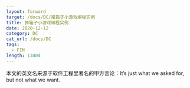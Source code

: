```yaml
---
layout: forward
target: /docs/DC/推箱子小游戏编程实例
title: 推箱子小游戏编程实例
date: 2020-12-12
category: DC
cat_url: /docs/DC
tags: 
  - FIN
length: 13404
---
```


本文的英文名来源于软件工程里著名的甲方言论：It’s just what we asked for, but not what we want.
